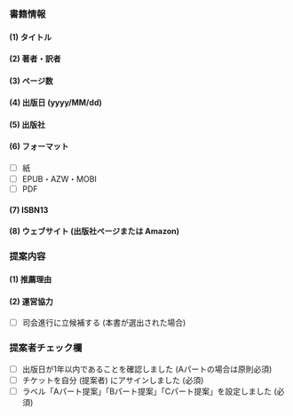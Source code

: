 ### 書籍情報

#### (1) タイトル

#### (2) 著者・訳者

#### (3) ページ数

#### (4) 出版日 (yyyy/MM/dd)

#### (5) 出版社

#### (6) フォーマット

- [ ] 紙
- [ ] EPUB・AZW・MOBI
- [ ] PDF

#### (7) ISBN13

#### (8) ウェブサイト (出版社ページまたは Amazon)

### 提案内容

#### (1) 推薦理由

#### (2) 運営協力

- [ ] 司会進行に立候補する (本書が選出された場合)

### 提案者チェック欄

- [ ] 出版日が1年以内であることを確認しました (Aパートの場合は原則必須)
- [ ] チケットを自分 (提案者) にアサインしました (必須)
- [ ] ラベル「Aパート提案」「Bパート提案」「Cパート提案」を設定しました (必須)
